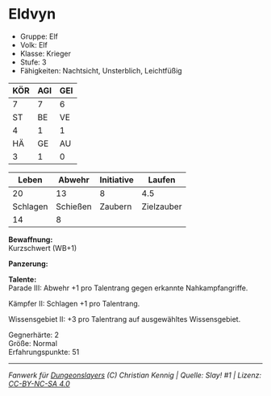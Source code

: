 # Eldvyn  
- Gruppe: Elf  
- Volk: Elf  
- Klasse: Krieger  
- Stufe: 3  
- Fähigkeiten: Nachtsicht, Unsterblich, Leichtfüßig  


| KÖR | AGI | GEI |  
| --- | --- | --- |  
| 7   | 7   | 6   |
| ST  | BE  | VE  |  
| 4   | 1   | 1   |
| HÄ  | GE  | AU  |  
| 3   | 1   | 0   |


| Leben    | Abwehr   | Initiative | Laufen     |
| -------- | -------- | ---------- | ---------- |
| 20       | 13       | 8          | 4.5        |
| Schlagen | Schießen | Zaubern    | Zielzauber |
| 14       | 8        |            |            |

**Bewaffnung:**  
Kurzschwert (WB+1)

**Panzerung:**  


**Talente:**  
Parade III: Abwehr +1 pro Talentrang gegen erkannte Nahkampfangriffe. 

Kämpfer II: Schlagen +1 pro Talentrang. 

Wissensgebiet II: +3 pro Talentrang auf ausgewähltes Wissensgebiet. 


Gegnerhärte: 2  
Größe: Normal  
Erfahrungspunkte: 51  



___
*Fanwerk für [Dungeonslayers](https://www.dungeonslayers.net/) (C) Christian Kennig | Quelle: Slay! #1 | Lizenz: [CC-BY-NC-SA 4.0](https://creativecommons.org/licenses/by-nc-sa/4.0/deed.de)*